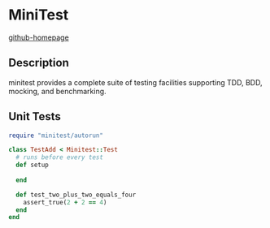 # MiniTest
[github-homepage](github.com/seattlerb/minitest)

## Description
minitest provides a complete suite of testing facilities supporting TDD, BDD, mocking, and benchmarking.

## Unit Tests
```ruby
require "minitest/autorun"

class TestAdd < Minitest::Test
  # runs before every test
  def setup
    
  end

  def test_two_plus_two_equals_four
    assert_true(2 + 2 == 4)
  end
end
```